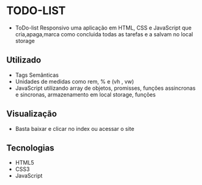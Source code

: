 # TODO-LIST

- ToDo-list Responsivo uma aplicação em HTML, CSS e JavaScript que cria,apaga,marca como concluida todas as tarefas e a salvam no local storage

## Utilizado

- Tags Semânticas
- Unidades de medidas como rem, % e (vh , vw)
- JavaScript utilizando array de objetos, promisses, funções assincronas e sincronas, armazenamento em local storage, funções

## Visualização

- Basta baixar e clicar no index ou acessar o site
 
## Tecnologias

- HTML5
- CSS3
- JavaScript

